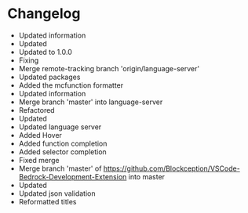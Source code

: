# Changelog 
- Updated information
- Updated
- Updated to 1.0.0
- Fixing
- Merge remote-tracking branch 'origin/language-server'
- Updated packages
- Added the mcfunction formatter
- Updated information
- Merge branch 'master' into language-server
- Refactored
- Updated
- Updated language server
- Added Hover
- Added function completion
- Added selector completion
- Fixed merge
- Merge branch 'master' of https://github.com/Blockception/VSCode-Bedrock-Development-Extension into master
- Updated
- Updated json validation
- Reformatted titles